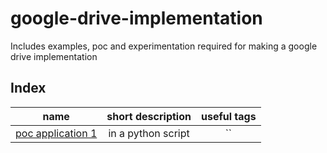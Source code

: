 # google-drive-implementation
Includes examples, poc and experimentation required for making a google drive implementation 

## Index

|   name    |   short description   |   useful tags    |
|   ----    |   :----------------:  |   :---:   |
| [poc application 1](./application1/README.md) | in a python script | `` |